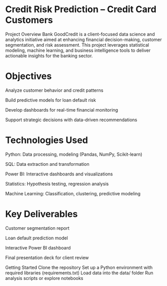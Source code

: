 # Credit Risk Prediction – Credit Card Customers 
Project Overview
Bank GoodCredit is a client-focused data science and analytics initiative aimed at enhancing financial decision-making, customer segmentation, and risk assessment. This project leverages statistical modeling, machine learning, and business intelligence tools to deliver actionable insights for the banking sector.

# Objectives
Analyze customer behavior and credit patterns

Build predictive models for loan default risk

Develop dashboards for real-time financial monitoring

Support strategic decisions with data-driven recommendations

# Technologies Used
Python: Data processing, modeling (Pandas, NumPy, Scikit-learn)

SQL: Data extraction and transformation

Power BI: Interactive dashboards and visualizations

Statistics: Hypothesis testing, regression analysis

Machine Learning: Classification, clustering, predictive modeling

# Key Deliverables
Customer segmentation report

Loan default prediction model

Interactive Power BI dashboard

Final presentation deck for client review

Getting Started
Clone the repository
Set up a Python environment with required libraries (requirements.txt)
Load data into the data/ folder
Run analysis scripts or explore notebooks
